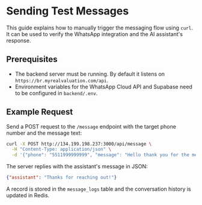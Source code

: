 # Sending Test Messages

This guide explains how to manually trigger the messaging flow using `curl`.
It can be used to verify the WhatsApp integration and the AI assistant's response.

## Prerequisites
 - The backend server must be running. By default it listens on `https://br.myrealvaluation.com/api`.
- Environment variables for the WhatsApp Cloud API and Supabase need to be configured in `backend/.env`.

## Example Request
Send a POST request to the `/message` endpoint with the target phone number and the message text:

```bash
curl -X POST http://134.199.198.237:3000/api/message \
  -H "Content-Type: application/json" \
  -d '{"phone": "5511999999999", "message": "Hello thank you for the message, yes i am instrested in selling my house"}'
```

The server replies with the assistant's message in JSON:

```json
{"assistant": "Thanks for reaching out!"}
```

A record is stored in the `message_logs` table and the conversation history is updated in Redis.
